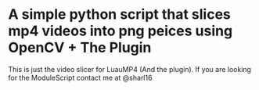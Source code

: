 # A simple python script that slices mp4 videos into png peices using OpenCV + The Plugin

This is just the video slicer for LuauMP4 (And the plugin). If you are looking for the ModuleScript contact me at @sharl16
